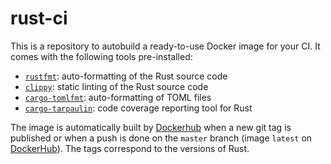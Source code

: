 rust-ci
=====

This is a repository to autobuild a ready-to-use Docker image for your CI. It
comes with the following tools pre-installed:
- [`rustfmt`]: auto-formatting of the Rust source code
- [`clippy`]: static linting of the Rust source code
- [`cargo-tomlfmt`]: auto-formatting of TOML files
- [`cargo-tarpaulin`]: code coverage reporting tool for Rust

The image is automatically built by [Dockerhub] when a new git tag is published
or when a push is done on the `master` branch (image `latest` on [DockerHub]).
The tags correspond to the versions of Rust.

[`rustfmt`]: https://github.com/rust-lang/rustfmt
[`clippy`]: https://github.com/rust-lang/rust-clippy
[`cargo-tomlfmt`]: https://github.com/tbrand/cargo-tomlfmt
[`cargo-tarpaulin`]: https://github.com/xd009642/tarpaulin
[DockerHub]: https://hub.docker.com
